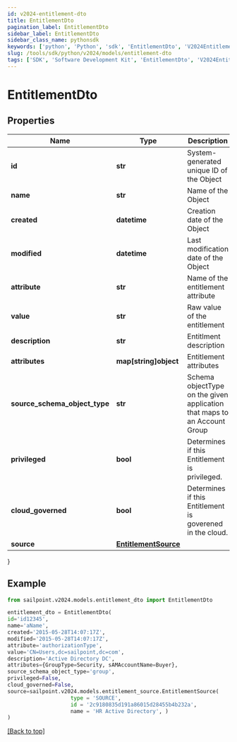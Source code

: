 ```yaml
---
id: v2024-entitlement-dto
title: EntitlementDto
pagination_label: EntitlementDto
sidebar_label: EntitlementDto
sidebar_class_name: pythonsdk
keywords: ['python', 'Python', 'sdk', 'EntitlementDto', 'V2024EntitlementDto'] 
slug: /tools/sdk/python/v2024/models/entitlement-dto
tags: ['SDK', 'Software Development Kit', 'EntitlementDto', 'V2024EntitlementDto']
---
```


# EntitlementDto


## Properties

Name | Type | Description | Notes
------------ | ------------- | ------------- | -------------
**id** | **str** | System-generated unique ID of the Object | [optional] [readonly] 
**name** | **str** | Name of the Object | [required]
**created** | **datetime** | Creation date of the Object | [optional] [readonly] 
**modified** | **datetime** | Last modification date of the Object | [optional] [readonly] 
**attribute** | **str** | Name of the entitlement attribute | [optional] 
**value** | **str** | Raw value of the entitlement | [optional] 
**description** | **str** | Entitlment description | [optional] 
**attributes** | **map[string]object** | Entitlement attributes | [optional] 
**source_schema_object_type** | **str** | Schema objectType on the given application that maps to an Account Group | [optional] 
**privileged** | **bool** | Determines if this Entitlement is privileged. | [optional] 
**cloud_governed** | **bool** | Determines if this Entitlement is goverened in the cloud. | [optional] 
**source** | [**EntitlementSource**](entitlement-source) |  | [optional] 
}

## Example

```python
from sailpoint.v2024.models.entitlement_dto import EntitlementDto

entitlement_dto = EntitlementDto(
id='id12345',
name='aName',
created='2015-05-28T14:07:17Z',
modified='2015-05-28T14:07:17Z',
attribute='authorizationType',
value='CN=Users,dc=sailpoint,dc=com',
description='Active Directory DC',
attributes={GroupType=Security, sAMAccountName=Buyer},
source_schema_object_type='group',
privileged=False,
cloud_governed=False,
source=sailpoint.v2024.models.entitlement_source.EntitlementSource(
                    type = 'SOURCE', 
                    id = '2c9180835d191a86015d28455b4b232a', 
                    name = 'HR Active Directory', )
)

```
[[Back to top]](#) 


